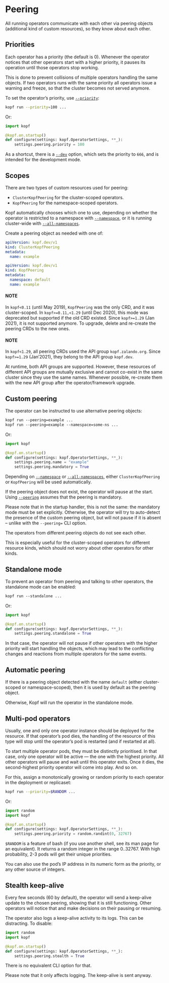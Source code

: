 # Peering

All running operators communicate with each other via peering objects
(additional kind of custom resources), so they know about each other.

## Priorities

Each operator has a priority (the default is 0). Whenever the operator
notices that other operators start with a higher priority, it pauses
its operation until those operators stop working.

This is done to prevent collisions of multiple operators handling
the same objects. If two operators runs with the same priority  all operators
issue a warning and freeze, so that the cluster becomes not served anymore.

To set the operator’s priority, use [`--priority`](cli.md#cmdoption-priority):

```bash
kopf run --priority=100 ...
```

Or:

```python
import kopf

@kopf.on.startup()
def configure(settings: kopf.OperatorSettings, **_):
    settings.peering.priority = 100
```

As a shortcut, there is a [`--dev`](cli.md#cmdoption-dev) option, which sets
the priority to `666`, and is intended for the development mode.

## Scopes

There are two types of custom resources used for peering:

* `ClusterKopfPeering` for the cluster-scoped operators.
* `KopfPeering` for the namespace-scoped operators.

Kopf automatically chooses which one to use, depending on whether
the operator is restricted to a namespace with [`--namespace`](cli.md#cmdoption-n),
or it is running cluster-wide with [`--all-namespaces`](cli.md#cmdoption-A).

Create a peering object as needed with one of:

```yaml
apiVersion: kopf.dev/v1
kind: ClusterKopfPeering
metadata:
  name: example
```

```yaml
apiVersion: kopf.dev/v1
kind: KopfPeering
metadata:
  namespace: default
  name: example
```

#### NOTE
In `kopf<0.11` (until May 2019), `KopfPeering` was the only CRD,
and it was cluster-scoped. In `kopf>=0.11,<1.29` (until Dec 2020),
this mode was deprecated but supported if the old CRD existed.
Since `kopf>=1.29` (Jan 2021), it is not supported anymore.
To upgrade, delete and re-create the peering CRDs to the new ones.

#### NOTE
In `kopf<1.29`, all peering CRDs used the API group `kopf.zalando.org`.
Since `kopf>=1.29` (Jan’2021), they belong to the API group `kopf.dev`.

At runtime, both API groups are supported. However, these resources
of different API groups are mutually exclusive and cannot co-exist
in the same cluster since they use the same names. Whenever possible,
re-create them with the new API group after the operator/framework upgrade.

## Custom peering

The operator can be instructed to use alternative peering objects:

```default
kopf run --peering=example ...
kopf run --peering=example --namespace=some-ns ...
```

Or:

```python
import kopf

@kopf.on.startup()
def configure(settings: kopf.OperatorSettings, **_):
    settings.peering.name = "example"
    settings.peering.mandatory = True
```

Depending on [`--namespace`](cli.md#cmdoption-n) or [`--all-namespaces`](cli.md#cmdoption-A),
either `ClusterKopfPeering` or `KopfPeering` will be used automatically.

If the peering object does not exist, the operator will pause at the start.
Using [`--peering`](cli.md#cmdoption-peering) assumes that the peering is mandatory.

Please note that in the startup handler, this is not the same:
the mandatory mode must be set explicitly. Otherwise, the operator will try
to auto-detect the presence of the custom peering object, but will not pause
if it is absent – unlike with the `--peering=` CLI option.

The operators from different peering objects do not see each other.

This is especially useful for the cluster-scoped operators for different
resource kinds, which should not worry about other operators for other kinds.

## Standalone mode

To prevent an operator from peering and talking to other operators,
the standalone mode can be enabled:

```default
kopf run --standalone ...
```

Or:

```python
import kopf

@kopf.on.startup()
def configure(settings: kopf.OperatorSettings, **_):
    settings.peering.standalone = True
```

In that case, the operator will not pause if other operators with
the higher priority will start handling the objects, which may lead
to the conflicting changes and reactions from multiple operators
for the same events.

## Automatic peering

If there is a peering object detected with the name `default`
(either cluster-scoped or namespace-scoped),
then it is used by default as the peering object.

Otherwise, Kopf will run the operator in the standalone mode.

## Multi-pod operators

Usually, one and only one operator instance should be deployed for the resource.
If that operator’s pod dies, the handling of the resource of this type
will stop until the operator’s pod is restarted (and if restarted at all).

To start multiple operator pods, they must be distinctly prioritised.
In that case, only one operator will be active — the one with the highest
priority. All other operators will pause and wait until this operator exits.
Once it dies, the second-highest priority operator will come into play.
And so on.

For this, assign a monotonically growing or random priority to each
operator in the deployment or replicaset:

```bash
kopf run --priority=$RANDOM ...
```

Or:

```python
import random
import kopf

@kopf.on.startup()
def configure(settings: kopf.OperatorSettings, **_):
    settings.peering.priority = random.randint(0, 32767)
```

`$RANDOM` is a feature of bash
(if you use another shell, see its man page for an equivalent).
It returns a random integer in the range 0..32767.
With high probability, 2-3 pods will get their unique priorities.

You can also use the pod’s IP address in its numeric form as the priority,
or any other source of integers.

## Stealth keep-alive

Every few seconds (60 by default), the operator will send a keep-alive update
to the chosen peering, showing that it is still functioning. Other operators
will notice that and make decisions on their pausing or resuming.

The operator also logs a keep-alive activity to its logs. This can be
distracting. To disable:

```python
import random
import kopf

@kopf.on.startup()
def configure(settings: kopf.OperatorSettings, **_):
    settings.peering.stealth = True
```

There is no equivalent CLI option for that.

Please note that it only affects logging. The keep-alive is sent anyway.

